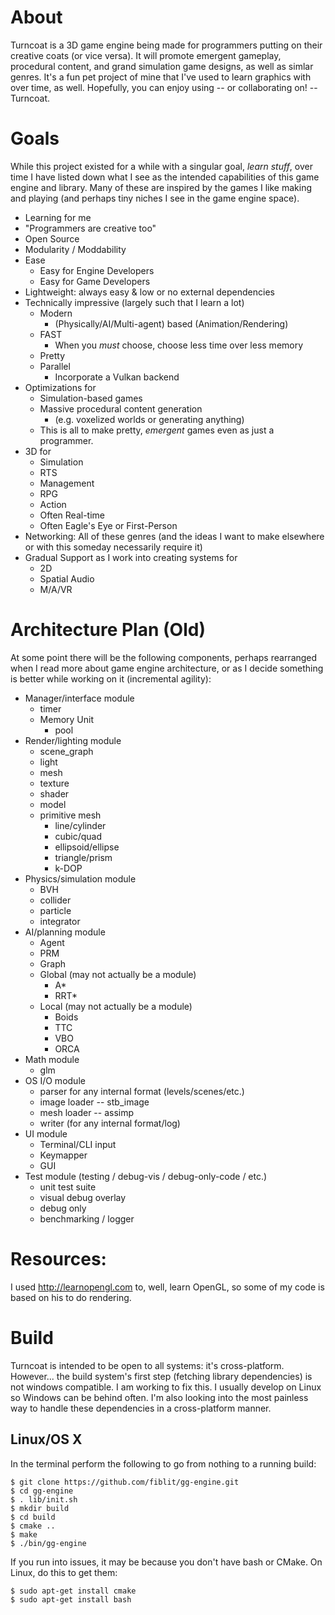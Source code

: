 # About

Turncoat is a 3D game engine being made for programmers putting on their
creative coats (or vice versa). It will promote emergent gameplay, procedural
content, and grand simulation game designs, as well as simlar genres. It's a
fun pet project of mine that I've used to learn graphics with over time, as
well. Hopefully, you can enjoy using -- or collaborating on! -- Turncoat.

# Goals

While this project existed for a while with a singular goal, *learn stuff*,
over time I have listed down what I see as the intended capabilities of this
game engine and library. Many of these are inspired by the games I like making
and playing (and perhaps tiny niches I see in the game engine space).

* Learning for me
* "Programmers are creative too"
* Open Source
* Modularity / Moddability
* Ease
    * Easy for Engine Developers
    * Easy for Game Developers
* Lightweight: always easy & low or no external dependencies
* Technically impressive (largely such that I learn a lot)
    * Modern
        * (Physically/AI/Multi-agent) based (Animation/Rendering)
    * FAST
        * When you *must* choose, choose less time over less memory
    * Pretty
    * Parallel
        * Incorporate a Vulkan backend
* Optimizations for
    * Simulation-based games
    * Massive procedural content generation
        * (e.g. voxelized worlds or generating anything)
    * This is all to make pretty, *emergent* games even as just a programmer.
* 3D for
    * Simulation
    * RTS
    * Management
    * RPG
    * Action
    * Often Real-time
    * Often Eagle's Eye or First-Person
* Networking: All of these genres (and the ideas I want to make elsewhere or
    with this someday necessarily require it)
* Gradual Support as I work into creating systems for
    * 2D
    * Spatial Audio
    * M/A/VR

# Architecture Plan (Old)
At some point there will be the following components, perhaps rearranged when
I read more about game engine architecture, or as I decide something is better
while working on it (incremental agility):

* Manager/interface module 
    * timer
    * Memory Unit
        * pool
* Render/lighting module
    * scene\_graph
    * light
    * mesh
    * texture
    * shader
    * model
    * primitive mesh
        * line/cylinder
        * cubic/quad
        * ellipsoid/ellipse
        * triangle/prism
        * k-DOP
* Physics/simulation module
    * BVH
    * collider
    * particle
    * integrator
* AI/planning module
    * Agent
    * PRM
    * Graph
    * Global (may not actually be a module)
        * A\*
        * RRT\*
    * Local (may not actually be a module)
        * Boids
        * TTC
        * VBO
        * ORCA
* Math module 
    * glm
* OS I/O module 
    * parser for any internal format (levels/scenes/etc.)
    * image loader -- stb\_image
    * mesh loader -- assimp
    * writer (for any internal format/log)
* UI module 
  * Terminal/CLI input
  * Keymapper
  * GUI
* Test module (testing / debug-vis / debug-only-code / etc.)
    * unit test suite
    * visual debug overlay
    * debug only
    * benchmarking / logger

# Resources:
I used http://learnopengl.com to, well, learn OpenGL, so some of my code is
based on his to do rendering.

# Build
Turncoat is intended to be open to all systems: it's cross-platform. However...
the build system's first step (fetching library dependencies) is not windows
compatible. I am working to fix this. I usually develop on Linux so Windows can
be behind often. I'm also looking into the most painless way to handle these
dependencies in a cross-platform manner.

## Linux/OS X
In the terminal perform the following to go from nothing to a running build:
```
$ git clone https://github.com/fiblit/gg-engine.git
$ cd gg-engine
$ . lib/init.sh
$ mkdir build
$ cd build
$ cmake ..
$ make
$ ./bin/gg-engine
```
If you run into issues, it may be because you don't have bash or CMake. On
Linux, do this to get them:
```
$ sudo apt-get install cmake
$ sudo apt-get install bash
```
